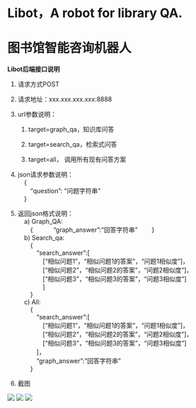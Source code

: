 # Libot，A robot for library QA.
# 图书馆智能咨询机器人


**Libot后端接口说明**

1.  请求方式POST

2.  请求地址：xxx.xxx.xxx.xxx:8888

3.  url参数说明：

    1.  target=graph_qa，知识库问答

    2.  target=search_qa，检索式问答

    3.  target=all， 调用所有现有问答方案


4.	json请求参数说明：<br>
&emsp;{<br>
&emsp;&emsp;“question”: “问题字符串”<br>
&emsp;}
5.	返回json格式说明：<br>
&emsp;a)	Graph_QA:<br>
&emsp;&emsp;{
		&emsp;&emsp;&emsp;“graph_answer”:”回答字符串”
&emsp;&emsp;}<br>
&emsp;b)	Search_qa:<br>
&emsp;&emsp;{<br>
		&emsp;&emsp;&emsp;“search_answer”:[<br>
&emsp;&emsp;&emsp;&emsp;[“相似问题1”，“相似问题1的答案”，“问题1相似度”]，<br>
&emsp;&emsp;&emsp;&emsp;[“相似问题2”，“相似问题2的答案”，“问题2相似度”]，<br>
&emsp;&emsp;&emsp;&emsp;[“相似问题3”，“相似问题3的答案”，“问题3相似度”]<br>
&emsp;&emsp;&emsp;&emsp;]<br>
&emsp;&emsp;}<br>
&emsp;c)	All:<br>
&emsp;&emsp;{<br>
&emsp;&emsp;&emsp;“search_answer”:[<br>
&emsp;&emsp;&emsp;&emsp;[“相似问题1”，“相似问题1的答案”，“问题1相似度”]，<br>
&emsp;&emsp;&emsp;&emsp;[“相似问题2”，“相似问题2的答案”，“问题2相似度”]，<br>
&emsp;&emsp;&emsp;&emsp;[“相似问题3”，“相似问题3的答案”，“问题3相似度”]<br>
&emsp;&emsp;&emsp;]，<br>
				&emsp;&emsp;&emsp;“graph_answer”:”回答字符串”<br>
&emsp;&emsp;}<br>
6.  截图

![](https://raw.githubusercontent.com/xiaopangxia/libot/master/image/request_graph.png)
![](https://raw.githubusercontent.com/xiaopangxia/libot/master/image/request_search.png)
![](https://raw.githubusercontent.com/xiaopangxia/libot/master/image/request_all.png)


